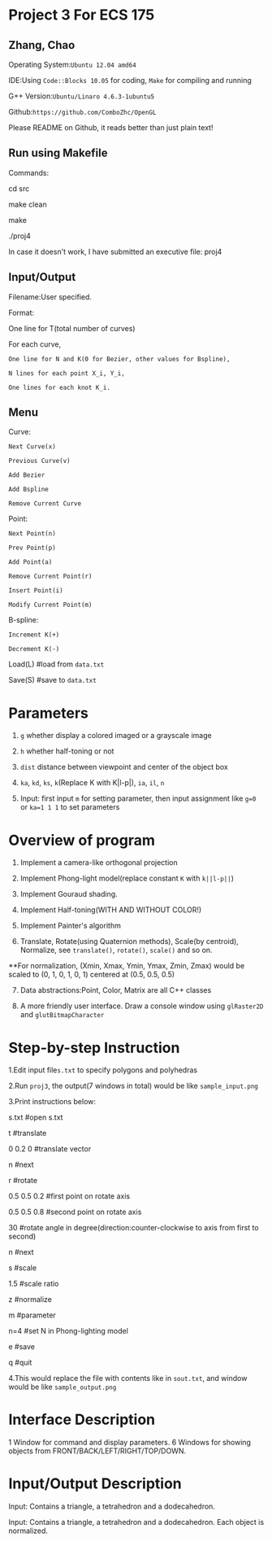 Project 3 For ECS 175
=====================
Zhang, Chao
-----------
Operating System:`Ubuntu 12.04 amd64`

IDE:Using `Code::Blocks 10.05` for coding, `Make` for compiling and running

G++ Version:`Ubuntu/Linaro 4.6.3-1ubuntu5`

Github:`https://github.com/ComboZhc/OpenGL`

Please README on Github, it reads better than just plain text!

Run using Makefile
------------------
Commands:

cd src

make clean

make

./proj4


In case it doesn't work, I have submitted an executive file: proj4

Input/Output
------------
Filename:User specified.

Format:

One line for T(total number of curves)

For each curve,
	
	One line for N and K(0 for Bezier, other values for Bspline),

	N lines for each point X_i, Y_i,

	One lines for each knot K_i.

Menu
----

Curve: 
	
	Next Curve(x)

	Previous Curve(v)
		
	Add Bezier
	
	Add Bspline
	
	Remove Current Curve

Point:

	Next Point(n)

	Prev Point(p)

	Add Point(a)

	Remove Current Point(r)

	Insert Point(i)

	Modify Current Point(m)

B-spline:

	Increment K(+)

	Decrement K(-)

Load(L) #load from `data.txt` 

Save(S) #save to `data.txt`

Parameters
==========

1. `g` whether display a colored imaged or a grayscale image

2. `h` whether half-toning or not

3. `dist` distance between viewpoint and center of the object box

4. `ka`, `kd`, `ks`, `k`(Replace K with K|l-p|), `ia`, `il`, `n`

5. Input: first input `m` for setting parameter, then input assignment like `g=0` or `ka=1 1 1` to set parameters

Overview of program
===================
1. Implement a camera-like orthogonal projection

2. Implement Phong-light model(replace constant `K` with `k||l-p||`)

3. Implement Gouraud shading.

4. Implement Half-toning(WITH AND WITHOUT COLOR!)

5. Implement Painter's algorithm

6. Translate, Rotate(using Quaternion methods), Scale(by centroid), Normalize, see `translate()`, `rotate()`, `scale()` and so on.

**For normalization, (Xmin, Xmax, Ymin, Ymax, Zmin, Zmax) would be scaled to (0, 1, 0, 1, 0, 1) centered at (0.5, 0.5, 0.5)

7. Data abstractions:Point, Color, Matrix are all C++ classes

8. A more friendly user interface. Draw a console window using `glRaster2D` and `glutBitmapCharacter`

Step-by-step Instruction
========================
1.Edit input file`s.txt` to specify polygons and polyhedras

2.Run `proj3`, the output(7 windows in total) would be like `sample_input.png`

3.Print instructions below:

s.txt #open s.txt

t #translate

0 0.2 0 #translate vector

n #next

r #rotate

0.5 0.5 0.2 #first point on rotate axis

0.5 0.5 0.8 #second point on rotate axis

30 #rotate angle in degree(direction:counter-clockwise to axis from first to second)

n #next

s #scale

1.5 #scale ratio

z #normalize

m #parameter

n=4 #set N in Phong-lighting model

e #save

q #quit

4.This would replace the file with contents like in `sout.txt`, and window would be like `sample_output.png`

Interface Description
=====================
1 Window for command and display parameters.
6 Windows for showing objects from FRONT/BACK/LEFT/RIGHT/TOP/DOWN.

Input/Output Description
========================
Input: Contains a triangle, a tetrahedron and a dodecahedron.

Input: Contains a triangle, a tetrahedron and a dodecahedron. Each object is normalized.


